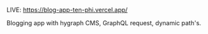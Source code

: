 LIVE: https://blog-app-ten-phi.vercel.app/

Blogging app with hygraph CMS, GraphQL request, dynamic path's.
